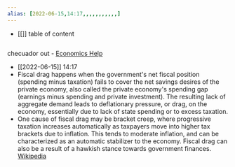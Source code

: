 ```yaml
---
alias: [2022-06-15,14:17,,,,,,,,,,,]
---
```

- [[]]
table of content
```toc
```
checuador out - [Economics Help](https://www.economicshelp.org/)
- [[2022-06-15]] 14:17
- Fiscal drag happens when the government's net fiscal position (spending minus taxation) fails to cover the net savings desires of the private economy, also called the private economy's spending gap (earnings minus spending and private investment). The resulting lack of aggregate demand leads to deflationary pressure, or drag, on the economy, essentially due to lack of state spending or to excess taxation.
- One cause of fiscal drag may be bracket creep, where progressive taxation increases automatically as taxpayers move into higher tax brackets due to inflation. This tends to moderate inflation, and can be characterized as an automatic stabilizer to the economy. Fiscal drag can also be a result of a hawkish stance towards government finances.
[Wikipedia](https://en.wikipedia.org/wiki/Fiscal%20drag)